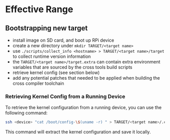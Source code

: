 # Effective Range

## Bootstrapping new target

- install image on SD card, and boot up RPi device
- create a new directory under `mkdir TARGET/<target name>`
- use `./scripts/collect_info <hostname> > TARGET/<target name>/target` to collect runtime version information
- the `TARGET/<target name>/target.extra` can contain extra environment variables that are sourced by the cross tools build scripts
- retrieve kernel config (see section below)
- add any potential patches that needed to be applied when building the cross compiler toolchain

### Retrieving Kernel Config from a Running Device

To retrieve the kernel configuration from a running device, you can use the following command:

```sh
ssh <device> "cat /boot/config-\$(uname -r) " > TARGET/<target name>/.config
```

This command will extract the kernel configuration and save it locally.


